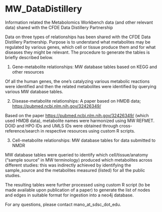 # MW_DataDistillery
Information related the Metabolomics Workbench data (and other relevant data) shared with the CFDE Data Distillery Partnership

Data on three types of relationships has been shared with the CFDE Data Distillery Partnership. Purpose is to understand what metabolites may be regulated by various genes, which cell or tissue produce them and for what diseases they might be relevant. The procedure to generate the tables is briefly described below.

1. Gene-metabolite relationships: MW database tables based on KEGG and other resources

Of all the human genes, the one’s catalyzing various metabolic reactions were identified and then the related metabolites were identified by querying various MW database tables.  

2. Disease-metabolite relationships: A paper based on HMDB data; https://pubmed.ncbi.nlm.nih.gov/32426349/

Based on the paper https://pubmed.ncbi.nlm.nih.gov/32426349/ (which used HMDB data), metabolite names were harmonized using MW REFMET. DOID and HPO IDs and UMLS IDs were obtained through cross-reference/search in respective resources using custom R scripts. 

3. Cell-metabolite relationships: MW database tables for data submitted to NMDR

MW database tables were queried to identify which cell/tissue/anatomy (“sample source” in MW terminology) produced which metabolites across different studies: this was indirectly achieved by identifying the sample_source and the metabolites measured (listed) for all the public studies.

The resulting tables were further processed using custom R script (to be made available upon publication of a paper) to generate the list of nodes and edges in suitable format for ingestion into a neo4j database.

For any questions, please contact mano_at_sdsc_dot_edu.

